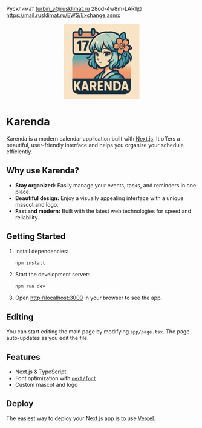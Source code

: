 Русклимат
turbin_y@rusklimat.ru
28od-4w8m-LAR1@
https://mail.rusklimat.ru/EWS/Exchange.asmx

<p align="center">
  <img src="karenda.png" alt="Karenda Logo" width="200"/>
</p>

# Karenda

Karenda is a modern calendar application built with [Next.js](https://nextjs.org). It offers a beautiful, user-friendly interface and helps you organize your schedule efficiently.

## Why use Karenda?
- **Stay organized:** Easily manage your events, tasks, and reminders in one place.
- **Beautiful design:** Enjoy a visually appealing interface with a unique mascot and logo.
- **Fast and modern:** Built with the latest web technologies for speed and reliability.

## Getting Started

1. Install dependencies:
   ```bash
   npm install
   ```
2. Start the development server:
   ```bash
   npm run dev
   ```
3. Open [http://localhost:3000](http://localhost:3000) in your browser to see the app.

## Editing

You can start editing the main page by modifying `app/page.tsx`. The page auto-updates as you edit the file.

## Features
- Next.js & TypeScript
- Font optimization with [`next/font`](https://nextjs.org/docs/app/building-your-application/optimizing/fonts)
- Custom mascot and logo

## Deploy

The easiest way to deploy your Next.js app is to use [Vercel](https://vercel.com/new?utm_medium=default-template&filter=next.js&utm_source=create-next-app&utm_campaign=create-next-app-readme).

